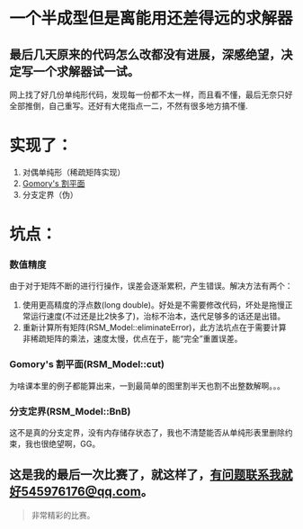 # 一个半成型但是离能用还差得远的求解器
## 最后几天原来的代码怎么改都没有进展，深感绝望，决定写一个求解器试一试。

网上找了好几份单纯形代码，发现每一份都不太一样，而且看不懂，最后无奈只好全部推倒，自己重写。还好有大佬指点一二，不然有很多地方搞不懂.

# 实现了：
1. 对偶单纯形（稀疏矩阵实现）
2. [Gomory's 割平面](https://en.wikipedia.org/wiki/Cutting-plane_method)
3. 分支定界（伪）

# 坑点：
### 数值精度
由于对于矩阵不断的进行行操作，误差会逐渐累积，产生错误。解决方法有两个：
1. 使用更高精度的浮点数(long double)。好处是不需要修改代码，坏处是拖慢正常运行速度(不过还是比2快多了)，治标不治本，迭代足够多的话还是出错。
2. 重新计算所有矩阵(RSM_Model::eliminateError)，此方法坑点在于需要计算非稀疏矩阵的乘法，速度太慢，优点在于，能“完全”重置误差。

### Gomory's 割平面(RSM_Model::cut)
为啥课本里的例子都能算出来，一到最简单的图里割半天也割不出整数解啊。。。

### 分支定界(RSM_Model::BnB)
这不是真的分支定界，没有内存储存状态了，我也不清楚能否从单纯形表里删除约束，我也很绝望啊，GG。



## 这是我的最后一次比赛了，就这样了，有问题联系我就好545976176@qq.com。
>非常精彩的比赛。
